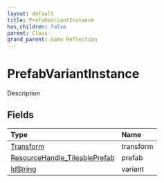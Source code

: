 ```yaml
---
layout: default
title: PrefabVariantInstance
has_children: false
parent: Class
grand_parent: Game Reflection
---
```

# PrefabVariantInstance
Description 

## Fields

| Type | Name |
|:----------|:--------------|
| [Transform](/riftbreaker-wiki/docs/game-reflection/classes/transform/) | transform |
| [ResourceHandle_TileablePrefab](/riftbreaker-wiki/docs/game-reflection/classes/resource_handle__tileable_prefab/) | prefab |
| [IdString](/riftbreaker-wiki/docs/game-reflection/components/id_string/) | variant |

